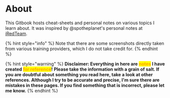 # About

This Gitbook hosts cheat-sheets and personal notes on various topics I learn about. It was inspired by @spotheplanet's personal notes at  [iRedTeam](https://www.ired.team/).&#x20;

{% hint style="info" %}
Note that there are some screenshots directly taken from various training providers, which I do not take credit for.
{% endhint %}

{% hint style="warning" %}
**Disclaimer: Everything in here are **<mark style="color:orange;">**notes**</mark>** I have created **<mark style="color:orange;">**for reference**</mark>**! Please take the information with a grain of salt. If you are doubtful about something you read here, take a look at other references. Although I try to be accurate and precise, I'm sure there are mistakes in these pages. If you find something that is incorrect, please let me know.**
{% endhint %}
